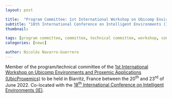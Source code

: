 ```yaml
---
layout: post

title:  "Program Committee: 1st International Workshop on Ubicomp Environments and Proxemic Applications (UbicProxemics)"
subtitle: "18th International Conference on Intelligent Environments (IE)"
thumbnail: 

tags: [program committee, committee, technical committee, workshop, conference]
categories: [news]

author: Nicolás Navarro-Guerrero
---
```


Member of the program/technical committee of the <a href="https://ubicproxemics.ucsp.edu.pe/2022/" target="_blank">1st International Workshop on Ubicomp Environments and Proxemic Applications (UbicProxemics)</a> to be held in Biarritz, France between the 20<sup>th</sup> and 23<sup>rd</sup> of June 2022. Co-located with the <a href="https://ie2022.iutbayonne.univ-pau.fr/" target="_blank">18<sup>th</sup> International Conference on Intelligent Environments (IE)</a>.

<!--more-->

